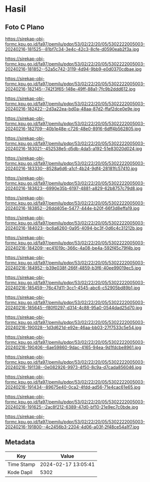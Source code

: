 # Hasil

## Foto C Plano

https://sirekap-obj-formc.kpu.go.id/fa97/pemilu/pdpr/53/02/22/20/05/5302222005003-20240216-181525--81bf7c34-3e4c-42c3-8cfe-d0590eab2f3a.jpg

https://sirekap-obj-formc.kpu.go.id/fa97/pemilu/pdpr/53/02/22/20/05/5302222005003-20240216-181852--52a5c742-3119-4d94-9bb9-e0d0370cdbae.jpg

https://sirekap-obj-formc.kpu.go.id/fa97/pemilu/pdpr/53/02/22/20/05/5302222005003-20240216-182145--742f3f65-148e-49ff-88a1-7fc9b2ddd612.jpg

https://sirekap-obj-formc.kpu.go.id/fa97/pemilu/pdpr/53/02/22/20/05/5302222005003-20240216-182422--2d3a22ea-bd0a-48aa-87d2-ffaf2dce0e9e.jpg

https://sirekap-obj-formc.kpu.go.id/fa97/pemilu/pdpr/53/02/22/20/05/5302222005003-20240216-182709--40b1e48e-c726-48e0-8916-6dff4b562805.jpg

https://sirekap-obj-formc.kpu.go.id/fa97/pemilu/pdpr/53/02/22/20/05/5302222005003-20240216-183021--452538e5-d5db-4da5-a192-51e83020d024.jpg

https://sirekap-obj-formc.kpu.go.id/fa97/pemilu/pdpr/53/02/22/20/05/5302222005003-20240216-183330--8528a6d6-a1cf-4b24-9df4-28181fc57410.jpg

https://sirekap-obj-formc.kpu.go.id/fa97/pemilu/pdpr/53/02/22/20/05/5302222005003-20240216-183623--6990e35b-6197-4881-a829-62b8757c79d8.jpg

https://sirekap-obj-formc.kpu.go.id/fa97/pemilu/pdpr/53/02/22/20/05/5302222005003-20240216-183852--26dd405e-5477-444e-b20f-66f3d8effa19.jpg

https://sirekap-obj-formc.kpu.go.id/fa97/pemilu/pdpr/53/02/22/20/05/5302222005003-20240216-184023--bc6a6260-0a95-4094-bc3f-0d6c4c31212b.jpg

https://sirekap-obj-formc.kpu.go.id/fa97/pemilu/pdpr/53/02/22/20/05/5302222005003-20240216-184209--ec41019c-366c-4a08-be4a-592f45c79f4b.jpg

https://sirekap-obj-formc.kpu.go.id/fa97/pemilu/pdpr/53/02/22/20/05/5302222005003-20240216-184952--b39e038f-266f-4859-b3f6-40ee99019ec5.jpg

https://sirekap-obj-formc.kpu.go.id/fa97/pemilu/pdpr/53/02/22/20/05/5302222005003-20240216-185459--76c47d11-3cc1-4545-abc6-c52905bd89b1.jpg

https://sirekap-obj-formc.kpu.go.id/fa97/pemilu/pdpr/53/02/22/20/05/5302222005003-20240216-185645--f80f0297-d314-4c88-95a0-0544dad25d70.jpg

https://sirekap-obj-formc.kpu.go.id/fa97/pemilu/pdpr/53/02/22/20/05/5302222005003-20240216-190028--1d3d621d-e92e-46aa-bb03-27f7533c5e54.jpg

https://sirekap-obj-formc.kpu.go.id/fa97/pemilu/pdpr/53/02/22/20/05/5302222005003-20240216-190406--6ae59860-9dac-4165-94ea-9d1fdcbe8961.jpg

https://sirekap-obj-formc.kpu.go.id/fa97/pemilu/pdpr/53/02/22/20/05/5302222005003-20240216-191138--0e082926-9973-4f50-8c9a-d7cada856046.jpg

https://sirekap-obj-formc.kpu.go.id/fa97/pemilu/pdpr/53/02/22/20/05/5302222005003-20240216-191434--89675e40-0ca2-4fdd-ad56-71e4cac61e65.jpg

https://sirekap-obj-formc.kpu.go.id/fa97/pemilu/pdpr/53/02/22/20/05/5302222005003-20240216-191625--2ac8f212-6389-47d0-bf10-21e9ec7c0bde.jpg

https://sirekap-obj-formc.kpu.go.id/fa97/pemilu/pdpr/53/02/22/20/05/5302222005003-20240216-191800--4c2456b3-2204-4d06-a03f-2f48ce54a1f7.jpg


## Metadata

| Key        | Value               |
| ---------- | ------------------- |
| Time Stamp | 2024-02-17 13:05:41 |
| Kode Dapil | 5302                |



